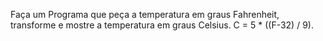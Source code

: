Faça um Programa que peça a temperatura em graus Fahrenheit, transforme e mostre a temperatura em graus Celsius. C = 5 * ((F-32) / 9).
